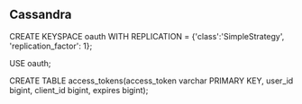 ## Cassandra

CREATE KEYSPACE oauth WITH REPLICATION = {'class':'SimpleStrategy', 'replication_factor': 1};

USE oauth;

CREATE TABLE access_tokens(access_token varchar PRIMARY KEY, user_id bigint, client_id bigint, expires bigint);